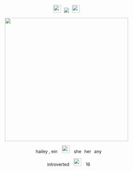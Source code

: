 <p align= "center"> <p align="center"> <img src= "https://cdn.discordapp.com/emojis/1181653387008294932.gif?size=28&quality=lossless" width="25">⠀<img src= "https://komarev.com/ghpvc/?username=hhaileykin&label&color=red&label=angels" </p>⠀<img src= "https://cdn.discordapp.com/emojis/1181653399410835598.gif?size=28&quality=lossless" width="25">

<p align= "center"> <img src= "https://64.media.tumblr.com/d0bf21488aa16826209c000e913bfe57/a97ee1baeaa45d9f-0a/s1280x1920/eebde66ff50e7824295071f65ee8672c645f7deb.pnj"width="400"> </p>

<p align="center"> hailey , ein⠀ <img src= "https://cdn.discordapp.com/emojis/1176087621408141352.gif?size=28&quality=lossless"<img src= "https://cdn.discordapp.com/emojis/1176087621408141352.gif?size=28&quality=lossless"width="25"> ⠀she⠀her⠀any</p> 

<p align="center"> introverted⠀ <img src= "https://cdn.discordapp.com/emojis/1254212144485109820.gif?size=28&quality=lossless"width="25"> ⠀16</p> 
